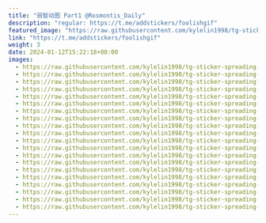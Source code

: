 ```yaml
---
title: "弱智动图 Part1 @Rosmontis_Daily"
description: "regular: https://t.me/addstickers/foolishgif"
featured_image: "https://raw.githubusercontent.com/kylelin1998/tg-sticker-spreading-worldwide-images/main/img/e8ff4b7b-4ad2-4bdb-bb34-65e9c0b722b3.jpg"
link: "https://t.me/addstickers/foolishgif"
weight: 3
date: 2024-01-12T15:22:18+08:00
images:
  - https://raw.githubusercontent.com/kylelin1998/tg-sticker-spreading-worldwide-images/main/img/e8ff4b7b-4ad2-4bdb-bb34-65e9c0b722b3.jpg
  - https://raw.githubusercontent.com/kylelin1998/tg-sticker-spreading-worldwide-images/main/img/e8120a6a-7652-40e7-ae06-f30e98627665.jpg
  - https://raw.githubusercontent.com/kylelin1998/tg-sticker-spreading-worldwide-images/main/img/066e6a69-3de7-4085-abc0-676b02813a71.jpg
  - https://raw.githubusercontent.com/kylelin1998/tg-sticker-spreading-worldwide-images/main/img/cfdbccd3-a526-4048-88a9-e184f09211d6.jpg
  - https://raw.githubusercontent.com/kylelin1998/tg-sticker-spreading-worldwide-images/main/img/70aef450-5da8-4fde-8854-b46ba6e78767.jpg
  - https://raw.githubusercontent.com/kylelin1998/tg-sticker-spreading-worldwide-images/main/img/1f37c1d0-b778-46e0-9297-7897e7e7d43a.jpg
  - https://raw.githubusercontent.com/kylelin1998/tg-sticker-spreading-worldwide-images/main/img/031a626c-6f40-4dbe-914c-69853f20bf25.jpg
  - https://raw.githubusercontent.com/kylelin1998/tg-sticker-spreading-worldwide-images/main/img/07ed040d-bbc5-4f13-a37e-3980b1f4bf4e.jpg
  - https://raw.githubusercontent.com/kylelin1998/tg-sticker-spreading-worldwide-images/main/img/28c361db-b055-4e9d-be0d-d44d07599ce8.jpg
  - https://raw.githubusercontent.com/kylelin1998/tg-sticker-spreading-worldwide-images/main/img/5afa28d2-3004-4d88-bc71-f707dd5ebb4e.jpg
  - https://raw.githubusercontent.com/kylelin1998/tg-sticker-spreading-worldwide-images/main/img/f59315f9-8654-48a0-b26b-58392b781539.jpg
  - https://raw.githubusercontent.com/kylelin1998/tg-sticker-spreading-worldwide-images/main/img/73dfa1f2-f452-4288-9d8c-ef9454fdf6df.jpg
  - https://raw.githubusercontent.com/kylelin1998/tg-sticker-spreading-worldwide-images/main/img/e45b6db9-e1ca-4c77-9c3f-683417179f0b.jpg
  - https://raw.githubusercontent.com/kylelin1998/tg-sticker-spreading-worldwide-images/main/img/f4457c7e-5450-480e-bbb7-c80bde563c94.jpg
  - https://raw.githubusercontent.com/kylelin1998/tg-sticker-spreading-worldwide-images/main/img/503209b8-3a0c-44a8-9bc5-0353a6babdc7.jpg
  - https://raw.githubusercontent.com/kylelin1998/tg-sticker-spreading-worldwide-images/main/img/c639f013-2cf6-4cfa-8cd8-571d5e3e7926.jpg
  - https://raw.githubusercontent.com/kylelin1998/tg-sticker-spreading-worldwide-images/main/img/701f476c-cd07-4750-bd3e-db2331a3debb.jpg
  - https://raw.githubusercontent.com/kylelin1998/tg-sticker-spreading-worldwide-images/main/img/e50f8a0b-9919-4fe9-ad06-9bf119c300ee.jpg
  - https://raw.githubusercontent.com/kylelin1998/tg-sticker-spreading-worldwide-images/main/img/057d0588-3c0d-41bc-be78-b8ea0b4530e0.jpg
  - https://raw.githubusercontent.com/kylelin1998/tg-sticker-spreading-worldwide-images/main/img/d96b33c2-dd2c-46f7-be0f-b6253c1dc708.jpg
---
```


